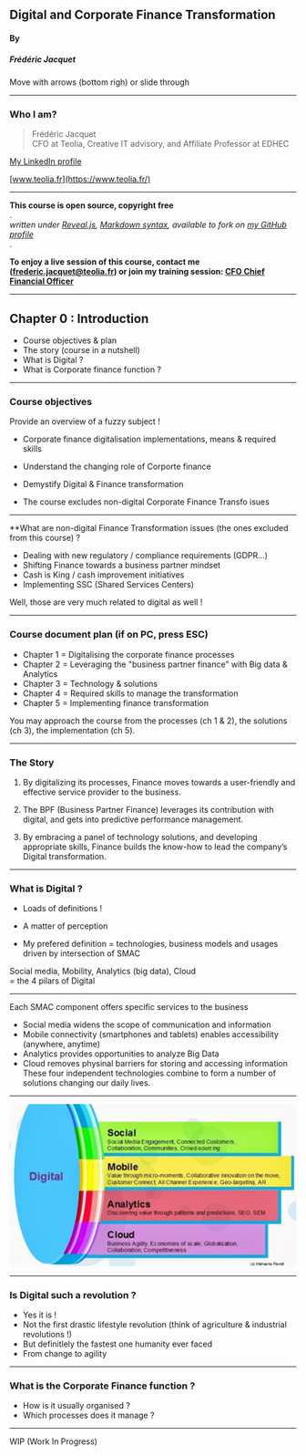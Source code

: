 ## Digital and Corporate Finance Transformation  

#### By
##### Frédéric Jacquet     

Move with arrows (bottom righ) or slide through

---

### Who I am?

> Frédéric Jacquet<br />
> CFO at Teolia, Creative IT advisory, and Affiliate Professor at EDHEC    

[My LinkedIn profile](https://www.linkedin.com/in/fr%C3%A9d%C3%A9ric-jacquet-87a21956/)    

[www.teolia.fr](https://www.teolia.fr/)

---

**This course is open source, copyright free**     
.                
*written under [Reveal.js](https://revealjs.com/#/), [Markdown syntax](https://en.wikipedia.org/wiki/Markdown), available to fork on [my GitHub profile](https://github.com/fredericjacquet2)*     
.    

**To enjoy a live session of this course, contact me (frederic.jacquet@teolia.fr) or join my training session: [CFO Chief Financial Officer](http://www.lesechos-formation.fr/catalogue/formations-metiers/finance-gestion/cfo-chief-financial-officer.html#programme)**

---

## Chapter 0 : Introduction

- Course objectives & plan
- The story (course in a nutshell)
- What is Digital ?
- What is Corporate finance function ?

----

### Course objectives  

Provide an overview of a fuzzy subject !   

- Corporate finance digitalisation implementations, means & required skills
- Understand the changing role of Corporte finance
- Demystify Digital & Finance transformation

- The course excludes non-digital Corporate Finance Transfo isues

----

**What are non-digital Finance Transformation issues (the ones excluded from this course) ? 

- Dealing with new regulatory / compliance requirements (GDPR...)
- Shifting Finance towards a business partner mindset
- Cash is King / cash improvement initiatives
- Implementing SSC (Shared Services Centers)    

Well, those are very much related to digital as well !   

----

### Course document plan (if on PC, press ESC)  
- Chapter 1 = Digitalising the corporate finance processes
- Chapter 2 = Leveraging the "business partner finance" with Big data & Analytics
- Chapter 3 = Technology & solutions
- Chapter 4 = Required skills to manage the transformation
- Chapter 5 = Implementing finance transformation

You may approach the course from the processes (ch 1 & 2), the solutions (ch 3), the implementation (ch 5).

----

### The Story

1. By digitalizing its processes, Finance moves towards a user-friendly and effective service provider to the business. 

2. The BPF (Business Partner Finance) leverages its contribution with digital, and gets into predictive performance management.  

3. By embracing a panel of technology solutions, and developing appropriate skills, Finance builds the know-how to lead the company’s Digital transformation.
----

### What is Digital ?

- Loads of definitions !    

- A matter of perception   

- My prefered definition = technologies, business models and usages driven by intersection of SMAC   

Social media, Mobility, Analytics (big data), Cloud    
= the 4 pilars of Digital

----

Each SMAC component offers specific services to the business  
- Social media widens the scope of communication and information 
- Mobile connectivity (smartphones and tablets) enables accessibility (anywhere, anytime)
- Analytics provides opportunities to analyze Big Data  
- Cloud removes physinal barriers for storing and accessing information  
These four independent technologies combine to form a number of solutions changing our daily lives. 

----

<img src="images/smac.png" style="background:none; border:none; box-shadow:none;"/>

----

### Is Digital such a revolution ? 

- Yes it is !  
- Not the first drastic lifestyle revolution (think of agriculture & industrial revolutions !)  
- But definitlely the fastest one humanity ever faced   
- From change to agility    

----

### What is the Corporate Finance function ?

- How is it usually organised ?
- Which processes does it manage ?

----

WIP (Work In Progress)
